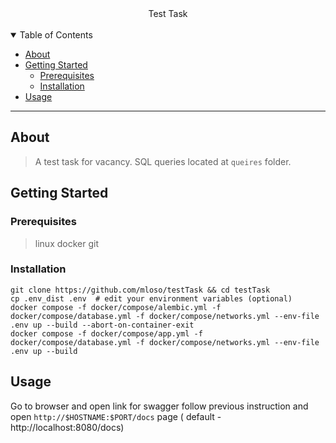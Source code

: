 <div align="center">
  Test Task
  <br />
  <br />
</div>

<details open="open">
<summary>Table of Contents</summary>

- [About](#about)
- [Getting Started](#getting-started)
    - [Prerequisites](#prerequisites)
    - [Installation](#installation)
- [Usage](#usage)

</details>

---

## About

> A test task for vacancy. SQL queries located at `queires` folder.

## Getting Started

### Prerequisites

> linux docker git

### Installation

```shell
git clone https://github.com/mloso/testTask && cd testTask
cp .env_dist .env  # edit your environment variables (optional)
docker compose -f docker/compose/alembic.yml -f docker/compose/database.yml -f docker/compose/networks.yml --env-file .env up --build --abort-on-container-exit
docker compose -f docker/compose/app.yml -f docker/compose/database.yml -f docker/compose/networks.yml --env-file .env up --build
```

## Usage

Go to browser and open link for swagger follow previous instruction and open `http://$HOSTNAME:$PORT/docs` page (
default - http://localhost:8080/docs)